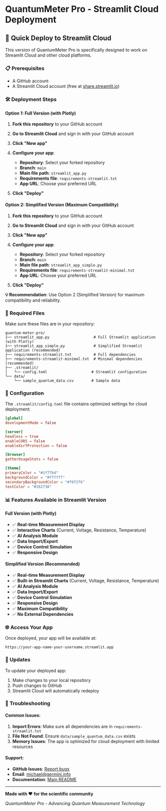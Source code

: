 # QuantumMeter Pro - Streamlit Cloud Deployment

## 🚀 Quick Deploy to Streamlit Cloud

This version of QuantumMeter Pro is specifically designed to work on Streamlit Cloud and other cloud platforms.

### 📋 Prerequisites

- A GitHub account
- A Streamlit Cloud account (free at [share.streamlit.io](https://share.streamlit.io))

### 🛠️ Deployment Steps

#### Option 1: Full Version (with Plotly)
1. **Fork this repository** to your GitHub account
2. **Go to Streamlit Cloud** and sign in with your GitHub account
3. **Click "New app"**
4. **Configure your app**:
   - **Repository**: Select your forked repository
   - **Branch**: `main`
   - **Main file path**: `streamlit_app.py`
   - **Requirements file**: `requirements-streamlit.txt`
   - **App URL**: Choose your preferred URL

5. **Click "Deploy"**

#### Option 2: Simplified Version (Maximum Compatibility)
1. **Fork this repository** to your GitHub account
2. **Go to Streamlit Cloud** and sign in with your GitHub account
3. **Click "New app"**
4. **Configure your app**:
   - **Repository**: Select your forked repository
   - **Branch**: `main`
   - **Main file path**: `streamlit_app_simple.py`
   - **Requirements file**: `requirements-streamlit-minimal.txt`
   - **App URL**: Choose your preferred URL

5. **Click "Deploy"**

**💡 Recommendation**: Use Option 2 (Simplified Version) for maximum compatibility and reliability.

### 📁 Required Files

Make sure these files are in your repository:

```
quantum-meter-pro/
├── streamlit_app.py                    # Full Streamlit application (with Plotly)
├── streamlit_app_simple.py             # Simplified Streamlit application (recommended)
├── requirements-streamlit.txt          # Full dependencies
├── requirements-streamlit-minimal.txt  # Minimal dependencies (recommended)
├── .streamlit/
│   └── config.toml                    # Streamlit configuration
└── data/
    └── sample_quantum_data.csv        # Sample data
```

### 🔧 Configuration

The `.streamlit/config.toml` file contains optimized settings for cloud deployment:

```toml
[global]
developmentMode = false

[server]
headless = true
enableCORS = false
enableXsrfProtection = false

[browser]
gatherUsageStats = false

[theme]
primaryColor = "#1f77b4"
backgroundColor = "#ffffff"
secondaryBackgroundColor = "#f0f2f6"
textColor = "#262730"
```

### 📊 Features Available in Streamlit Version

#### Full Version (with Plotly)
- ✅ **Real-time Measurement Display**
- ✅ **Interactive Charts** (Current, Voltage, Resistance, Temperature)
- ✅ **AI Analysis Module**
- ✅ **Data Import/Export**
- ✅ **Device Control Simulation**
- ✅ **Responsive Design**

#### Simplified Version (Recommended)
- ✅ **Real-time Measurement Display**
- ✅ **Built-in Streamlit Charts** (Current, Voltage, Resistance, Temperature)
- ✅ **AI Analysis Module**
- ✅ **Data Import/Export**
- ✅ **Device Control Simulation**
- ✅ **Responsive Design**
- ✅ **Maximum Compatibility**
- ✅ **No External Dependencies**

### 🌐 Access Your App

Once deployed, your app will be available at:
```
https://your-app-name-your-username.streamlit.app
```

### 🔄 Updates

To update your deployed app:
1. Make changes to your local repository
2. Push changes to GitHub
3. Streamlit Cloud will automatically redeploy

### 🐛 Troubleshooting

#### Common Issues:

1. **Import Errors**: Make sure all dependencies are in `requirements-streamlit.txt`
2. **File Not Found**: Ensure `data/sample_quantum_data.csv` exists
3. **Memory Issues**: The app is optimized for cloud deployment with limited resources

#### Support:

- **GitHub Issues**: [Report bugs](https://github.com/michaelgermini/quantum-meter-pro/issues)
- **Email**: michael@germini.info
- **Documentation**: [Main README](README.md)

---

**Made with ❤️ for the scientific community**

*QuantumMeter Pro - Advancing Quantum Measurement Technology*
